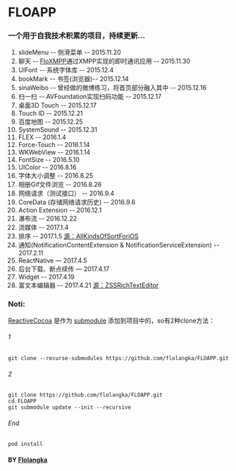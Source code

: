 # FLOAPP

### 一个用于自我技术积累的项目，持续更新...

1. slideMenu -- 侧滑菜单 -- 2015.11.20
2. 聊天 -- [FloXMPP](https://github.com/flolangka/FLOXMPP)通过XMPP实现的即时通讯应用 -- 2015.11.30
3. UIFont -- 系统字体库 -- 2015.12.4
4. bookMark -- 书签(浏览器)-- 2015.12.14
5. sinaWeibo -- 曾经做的微博练习，将首页部分融入其中 -- 2015.12.16
6. 扫一扫 -- AVFoundation实现扫码功能 -- 2015.12.17
7. 桌面3D Touch -- 2015.12.17
8. Touch ID -- 2015.12.21
9. 百度地图 -- 2015.12.25
10. SystemSound -- 2015.12.31
11. FLEX -- 2016.1.4
12. Force-Touch -- 2016.1.14
13. WKWebView -- 2016.1.14
14. FontSize -- 2016.5.10
15. UIColor  --  2016.8.16
16. 字体大小调整  --  2016.8.25
17. 相册Gif文件浏览  --  2016.8.26
18. 网络请求（测试接口） --  2016.9.4
19. CoreData (存储网络请求历史)  --  2016.9.6
20. Action Extension  --  2016.12.1
21. 瀑布流  --  2016.12.22
22. 流媒体  --  2017.1.4
23. 排序  --  2017.1.5 [源：AllKindsOfSortForiOS](https://github.com/lizelu/DataStruct-Swift/tree/master/AllKindsOfSortForiOS)
24. 通知(NotificationContentExtension & NotificationServiceExtension)  --  2017.2.11
25. ReactNative  —  2017.4.5
26. 后台下载、断点续传  —  2017.4.17
27. Widget  --  2017.4.19
28. 富文本编辑器	--	 2017.4.21 [源：ZSSRichTextEditor](https://github.com/nnhubbard/ZSSRichTextEditor)

### Noti:
[ReactiveCocoa](https://github.com/ReactiveCocoa/ReactiveObjC) 是作为 [submodule](https://git-scm.com/book/en/v2/Git-Tools-Submodules) 添加到项目中的，so有2种clone方法：
###### 1
```
git clone --recurse-submodules https://github.com/flolangka/FLOAPP.git
```
###### 2
```
git clone https://github.com/flolangka/FLOAPP.git
cd FLOAPP
git submodule update --init --recursive
```
###### End
```
pod install
```




#### BY [Flolangka](http://flolangka.com)
